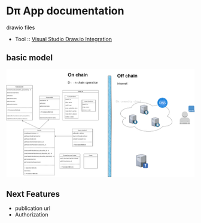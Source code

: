
# Dπ App documentation

drawio files

- Tool :: [Visual Studio Draw.io Integration](https://marketplace.visualstudio.com/items?itemName=hediet.vscode-drawio)

## basic model

![model](/Dapp/docs/model.png)

## Next Features

- publication url
- Authorization 